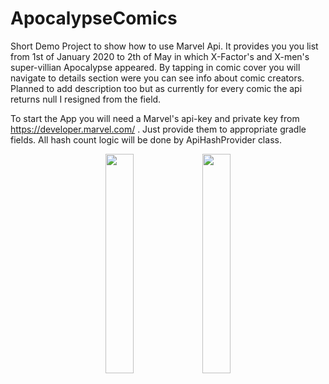 # ApocalypseComics
Short Demo Project to show how to use Marvel Api. It provides you you list from 1st of January 2020 to 2th of May in  which X-Factor's and X-men's
super-villian Apocalypse appeared. By tapping in comic cover you will navigate to details section were you can see info about comic creators. Planned to add description too
but as currently for every comic the api returns null I resigned from the field.

To start the App you will need a Marvel's api-key and private key from https://developer.marvel.com/ . Just provide them to appropriate gradle fields. All hash count logic will be done by ApiHashProvider class.

<p align="center">
<img src="https://user-images.githubusercontent.com/7840940/129461365-d00d575e-8d38-4ce4-b65c-015ebbf2c9b3.png" width=30% height=30%>                                                     <img src="https://user-images.githubusercontent.com/7840940/129461615-94397f5b-c08b-4d30-895d-9b964a08e345.png" width=30% height=30%>
  </p>
  
